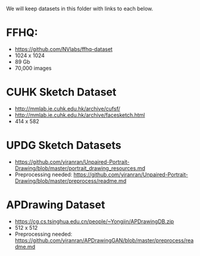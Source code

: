 We will keep datasets in this folder with links to each below.

# FFHQ:
- https://github.com/NVlabs/ffhq-dataset
- 1024 x 1024
- 89 Gb
- 70,000 images

# CUHK Sketch Dataset
- http://mmlab.ie.cuhk.edu.hk/archive/cufsf/
- http://mmlab.ie.cuhk.edu.hk/archive/facesketch.html
- 414 x 582
# UPDG Sketch Datasets
- https://github.com/yiranran/Unpaired-Portrait-Drawing/blob/master/portrait_drawing_resources.md
- Preprocessing needed: https://github.com/yiranran/Unpaired-Portrait-Drawing/blob/master/preprocess/readme.md
# APDrawing Dataset
- https://cg.cs.tsinghua.edu.cn/people/~Yongjin/APDrawingDB.zip
- 512 x 512
- Preprocessing needed: https://github.com/yiranran/APDrawingGAN/blob/master/preprocess/readme.md
